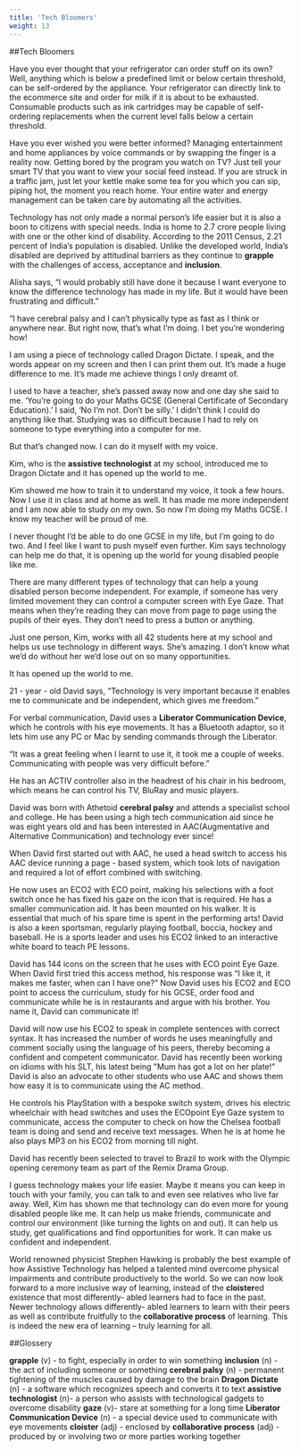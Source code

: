 ```yaml
---
title: 'Tech Bloomers'
weight: 13
---
```


##Tech Bloomers

Have you ever thought that your
refrigerator can order stuff on its own?
Well, anything which is below a predefined limit or below certain threshold,
can be self-ordered by the appliance.
Your refrigerator can directly link to the
ecommerce site and order for milk if it
is about to be exhausted. Consumable
products such as ink cartridges may be
capable of self-ordering replacements
when the current level falls below a certain
threshold. 

Have you ever wished you were
better informed? Managing entertainment
and home appliances by voice commands
or by swapping the finger is a reality now.
Getting bored by the program you watch
on TV? Just tell your smart TV that you
want to view your social feed instead. If
you are struck in a traffic jam, just let
your kettle make some tea for you which
you can sip, piping hot, the moment
you reach home. Your entire water and
energy management can be taken care by
automating all the activities. 

Technology has not only made a
normal person’s life easier but it is also a
boon to citizens with special needs. India
is home to 2.7 crore people living with one
or the other kind of disability. According 
to the 2011 Census, 2.21 percent of India’s
population is disabled. Unlike the
developed world, India’s disabled are
deprived by attitudinal barriers as they
continue to **grapple** with the challenges of
access, acceptance and **inclusion**.

Alisha says, “I would probably still
have done it because I want everyone to
know the difference technology has made
in my life. But it would have been
frustrating and difficult.”

“I have cerebral palsy and I can’t
physically type as fast as I think or
anywhere near. But right now, that’s what
I’m doing. I bet you’re wondering how!

I am using a piece of technology
called Dragon Dictate. I speak, and the
words appear on my screen and then I can 
print them out. It’s made a huge difference
to me. It’s made me achieve things I only
dreamt of.

I used to have a teacher, she’s
passed away now and one day she said
to me. ‘You’re going to do your Maths
GCSE (General Certificate of Secondary
Education).’ I said, ‘No I’m not. Don’t be
silly.’ I didn’t think I could do anything like
that. Studying was so difficult because I
had to rely on someone to type everything
into a computer for me.

But that’s changed now. I can do it
myself with my voice. 

Kim, who is the **assistive technologist**
at my school, introduced me to Dragon
Dictate and it has opened up the world to
me.

Kim showed me how to train it to
understand my voice, it took a few hours.
Now I use it in class and at home as well. It
has made me more independent and I am
now able to study on my own. So now I’m
doing my Maths GCSE. I know my teacher
will be proud of me.

I never thought I’d be able to do one
GCSE in my life, but I’m going to do two.
And I feel like I want to push myself even
further. Kim says technology can help
me do that, it is opening up the world for
young disabled people like me.

There are many different types of
technology that can help a young disabled
person become independent. For example,
if someone has very limited movement
they can control a computer screen with
Eye Gaze. That means when they’re
reading they can move from page to page
using the pupils of their eyes. They don’t
need to press a button or anything.

Just one person, Kim, works with
all 42 students here at my school and
helps us use technology in different ways.
She’s amazing. I don’t know what we’d
do without her we’d lose out on so many
opportunities.

It has opened up the world to me.

21 - year - old David says, “Technology
is very important because it enables me to
communicate and be independent, which
gives me freedom.”

For verbal communication, David
uses a **Liberator Communication Device**,
which he controls with his eye movements.
It has a Bluetooth adaptor, so it lets him
use any PC or Mac by sending commands
through the Liberator.

“It was a great feeling when I learnt
to use it, it took me a couple of weeks.
Communicating with people was very
difficult before.”

He has an ACTIV controller also in
the headrest of his chair in his bedroom,
which means he can control his TV, BluRay and music players.

David was born with Athetoid
**cerebral palsy** and attends a specialist
school and college. He has been using a
high tech communication aid since he was
eight years old and has been interested
in AAC(Augmentative and Alternative
Communication) and technology ever
since! 

When David first started out with
AAC, he used a head switch to access
his AAC device running a page - based
system, which took lots of navigation and
required a lot of effort combined with
switching.

He now uses an ECO2 with ECO point,
making his selections with a foot switch
once he has fixed his gaze on the icon that is
required. He has a smaller communication
aid. It has been mounted on his walker. It
is essential that much of his spare time is
spent in the performing arts! David is also a
keen sportsman, regularly playing football,
boccia, hockey and baseball. He is a sports
leader and uses his ECO2 linked to an
interactive white board to teach PE lessons. 

David has 144 icons on the screen
that he uses with ECO point Eye Gaze.
When David first tried this access method,
his response was “I like it, it makes me
faster, when can I have one?” Now David
uses his ECO2 and ECO point to access
the curriculum, study for his GCSE, order
food and communicate while he is in
restaurants and argue with his brother.
You name it, David can communicate it! 

David will now use his ECO2 to speak
in complete sentences with correct syntax.
It has increased the number of words he
uses meaningfully and comment socially
using the language of his peers, thereby
becoming a confident and competent
communicator. David has recently been
working on idioms with his SLT, his latest
being "Mum has got a lot on her plate!"
David is also an advocate to other students
who use AAC and shows them how easy it 
is to communicate using the AC method. 

He controls his PlayStation with
a bespoke switch system, drives his
electric wheelchair with head switches
and uses the ECOpoint Eye Gaze system
to communicate, access the computer to
check on how the Chelsea football team is doing and send and receive text messages.
When he is at home he also plays MP3 on
his ECO2 from morning till night. 

David has recently been selected to
travel to Brazil to work with the Olympic
opening ceremony team as part of the
Remix Drama Group.

I guess technology makes your life
easier. Maybe it means you can keep in touch
with your family, you can talk to and even
see relatives who live far away. Well, Kim
has shown me that technology can do even
more for young disabled people like me. It
can help us make friends, communicate
and control our environment (like turning
the lights on and out). It can help us study,
get qualifications and find opportunities 
for work. It can make us confident and
independent.

World renowned physicist Stephen
Hawking is probably
the best example of
how Assistive
Technology has
helped a talented
mind overcome 
physical impairments and contribute
productively to the world. So we can now
look forward to a more inclusive way of
learning, instead of the **cloister**ed existence
that most differently- abled learners had
to face in the past. Newer technology
allows differently- abled learners to learn
with their peers as well as contribute
fruitfully to the **collaborative process** of
learning. This is indeed the new era of
learning – truly learning for all.

##Glossery

**grapple** (v) - to fight, especially in order
to win something
**inclusion** (n) - the act of including
someone or something
**cerebral palsy** (n) - permanent tightening
of the muscles caused by damage to the
brain 
**Dragon Dictate** (n) - a software which
recognizes speech and converts it to text
**assistive technologist** (n)- a person who
assists with technological gadgets to
overcome disability
**gaze** (v)- stare at something for a long
time
**Liberator Communication Device** (n) - a
special device used to communicate with
eye movements
**cloister** (adj) - enclosed by
**collaborative process** (adj) - produced by
or involving two or more parties working
together
